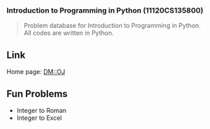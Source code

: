 ### Introduction to Programming in Python (11120CS135800)

> Problem database for Introduction to Programming in Python.  
> All codes are written in Python.

## Link

Home page: [DM::OJ](https://oj.epl.tw/)

## Fun Problems

* Integer to Roman
* Integer to Excel
